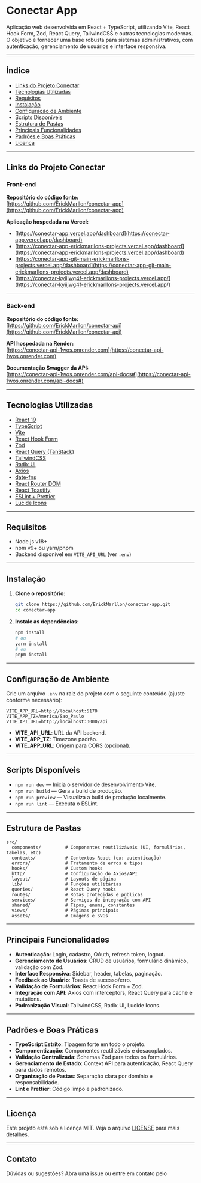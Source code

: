# Conectar App

Aplicação web desenvolvida em React + TypeScript, utilizando Vite, React Hook Form, Zod, React Query, TailwindCSS e outras tecnologias modernas. O objetivo é fornecer uma base robusta para sistemas administrativos, com autenticação, gerenciamento de usuários e interface responsiva.

---

## Índice

- [Links do Projeto Conectar](#links-do-projeto-conectar)
- [Tecnologias Utilizadas](#tecnologias-utilizadas)
- [Requisitos](#requisitos)
- [Instalação](#instalação)
- [Configuração de Ambiente](#configuração-de-ambiente)
- [Scripts Disponíveis](#scripts-disponíveis)
- [Estrutura de Pastas](#estrutura-de-pastas)
- [Principais Funcionalidades](#principais-funcionalidades)
- [Padrões e Boas Práticas](#padrões-e-boas-práticas)
- [Licença](#licença)

---

## Links do Projeto Conectar

### Front-end

**Repositório do código fonte:**  
[https://github.com/ErickMarllon/conectar-app](https://github.com/ErickMarllon/conectar-app)

**Aplicação hospedada na Vercel:**

- [https://conectar-app.vercel.app/dashboard](https://conectar-app.vercel.app/dashboard)
- [https://conectar-app-erickmarllons-projects.vercel.app/dashboard](https://conectar-app-erickmarllons-projects.vercel.app/dashboard)
- [https://conectar-app-git-main-erickmarllons-projects.vercel.app/dashboard](https://conectar-app-git-main-erickmarllons-projects.vercel.app/dashboard)
- [https://conectar-kyiijwg4f-erickmarllons-projects.vercel.app/](https://conectar-kyiijwg4f-erickmarllons-projects.vercel.app/)

---

### Back-end

**Repositório do código fonte:**  
[https://github.com/ErickMarllon/conectar-api](https://github.com/ErickMarllon/conectar-api)

**API hospedada na Render:**  
[https://conectar-api-1wos.onrender.com](https://conectar-api-1wos.onrender.com)

**Documentação Swagger da API:**  
[https://conectar-api-1wos.onrender.com/api-docs#](https://conectar-api-1wos.onrender.com/api-docs#)

---

## Tecnologias Utilizadas

- [React 19](https://react.dev/)
- [TypeScript](https://www.typescriptlang.org/)
- [Vite](https://vitejs.dev/)
- [React Hook Form](https://react-hook-form.com/)
- [Zod](https://zod.dev/)
- [React Query (TanStack)](https://tanstack.com/query/latest)
- [TailwindCSS](https://tailwindcss.com/)
- [Radix UI](https://www.radix-ui.com/)
- [Axios](https://axios-http.com/)
- [date-fns](https://date-fns.org/)
- [React Router DOM](https://reactrouter.com/)
- [React Toastify](https://fkhadra.github.io/react-toastify/)
- [ESLint + Prettier](https://eslint.org/)
- [Lucide Icons](https://lucide.dev/)

---

## Requisitos

- Node.js v18+
- npm v9+ ou yarn/pnpm
- Backend disponível em `VITE_API_URL` (ver `.env`)

---

## Instalação

1. **Clone o repositório:**

   ```bash
   git clone https://github.com/ErickMarllon/conectar-app.git
   cd conectar-app
   ```

2. **Instale as dependências:**
   ```bash
   npm install
   # ou
   yarn install
   # ou
   pnpm install
   ```

---

## Configuração de Ambiente

Crie um arquivo `.env` na raiz do projeto com o seguinte conteúdo (ajuste conforme necessário):

```env
VITE_APP_URL=http://localhost:5170
VITE_APP_TZ=America/Sao_Paulo
VITE_API_URL=http://localhost:3000/api
```

- **VITE_API_URL**: URL da API backend.
- **VITE_APP_TZ**: Timezone padrão.
- **VITE_APP_URL**: Origem para CORS (opcional).

---

## Scripts Disponíveis

- `npm run dev` — Inicia o servidor de desenvolvimento Vite.
- `npm run build` — Gera a build de produção.
- `npm run preview` — Visualiza a build de produção localmente.
- `npm run lint` — Executa o ESLint.

---

## Estrutura de Pastas

```
src/
  components/         # Componentes reutilizáveis (UI, formulários, tabelas, etc)
  contexts/           # Contextos React (ex: autenticação)
  errors/             # Tratamento de erros e tipos
  hooks/              # Custom hooks
  http/               # Configuração do Axios/API
  layout/             # Layouts de página
  lib/                # Funções utilitárias
  queries/            # React Query hooks
  routes/             # Rotas protegidas e públicas
  services/           # Serviços de integração com API
  shared/             # Tipos, enums, constantes
  views/              # Páginas principais
  assets/             # Imagens e SVGs
```

---

## Principais Funcionalidades

- **Autenticação**: Login, cadastro, OAuth, refresh token, logout.
- **Gerenciamento de Usuários**: CRUD de usuários, formulário dinâmico, validação com Zod.
- **Interface Responsiva**: Sidebar, header, tabelas, paginação.
- **Feedback ao Usuário**: Toasts de sucesso/erro.
- **Validação de Formulários**: React Hook Form + Zod.
- **Integração com API**: Axios com interceptors, React Query para cache e mutations.
- **Padronização Visual**: TailwindCSS, Radix UI, Lucide Icons.

---

## Padrões e Boas Práticas

- **TypeScript Estrito**: Tipagem forte em todo o projeto.
- **Componentização**: Componentes reutilizáveis e desacoplados.
- **Validação Centralizada**: Schemas Zod para todos os formulários.
- **Gerenciamento de Estado**: Context API para autenticação, React Query para dados remotos.
- **Organização de Pastas**: Separação clara por domínio e responsabilidade.
- **Lint e Prettier**: Código limpo e padronizado.

---

## Licença

Este projeto está sob a licença MIT. Veja o arquivo [LICENSE](LICENSE) para mais detalhes.

---

## Contato

Dúvidas ou sugestões? Abra uma issue ou entre em contato pelo
